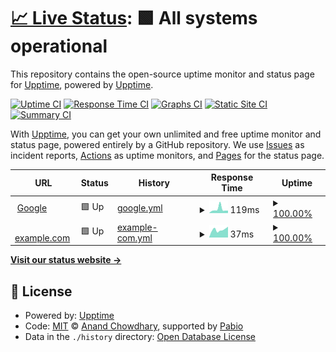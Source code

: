 # [📈 Live Status](https://upptime.github.io/upptime): <!--live status--> **🟩 All systems operational**

This repository contains the open-source uptime monitor and status page for [Upptime](https://upptime.js.org), powered by [Upptime](https://github.com/upptime/upptime).

[![Uptime CI](https://github.com/legitimist/upptime/workflows/Uptime%20CI/badge.svg)](https://github.com/legitimist/upptime/actions?query=workflow%3A%22Uptime+CI%22)
[![Response Time CI](https://github.com/legitimist/upptime/workflows/Response%20Time%20CI/badge.svg)](https://github.com/legitimist/upptime/actions?query=workflow%3A%22Response+Time+CI%22)
[![Graphs CI](https://github.com/legitimist/upptime/workflows/Graphs%20CI/badge.svg)](https://github.com/legitimist/upptime/actions?query=workflow%3A%22Graphs+CI%22)
[![Static Site CI](https://github.com/legitimist/upptime/workflows/Static%20Site%20CI/badge.svg)](https://github.com/legitimist/upptime/actions?query=workflow%3A%22Static+Site+CI%22)
[![Summary CI](https://github.com/legitimist/upptime/workflows/Summary%20CI/badge.svg)](https://github.com/legitimist/upptime/actions?query=workflow%3A%22Summary+CI%22)

With [Upptime](https://upptime.js.org), you can get your own unlimited and free uptime monitor and status page, powered entirely by a GitHub repository. We use [Issues](https://github.com/upptime/upptime/issues) as incident reports, [Actions](https://github.com/legitimist/upptime/actions) as uptime monitors, and [Pages](https://upptime.github.io/upptime) for the status page.

<!--start: status pages-->
<!-- This summary is generated by Upptime (https://github.com/upptime/upptime) -->
<!-- Do not edit this manually, your changes will be overwritten -->
<!-- prettier-ignore -->
| URL | Status | History | Response Time | Uptime |
| --- | ------ | ------- | ------------- | ------ |
| <img alt="" src="https://icons.duckduckgo.com/ip3/www.google.com.ico" height="13"> [Google](https://www.google.com) | 🟩 Up | [google.yml](https://github.com/legitimist/upptime/commits/HEAD/history/google.yml) | <details><summary><img alt="Response time graph" src="./graphs/google/response-time-week.png" height="20"> 119ms</summary><br><a href="https://legitimist.github.io/upptime/history/google"><img alt="Response time 113" src="https://img.shields.io/endpoint?url=https%3A%2F%2Fraw.githubusercontent.com%2Flegitimist%2Fupptime%2FHEAD%2Fapi%2Fgoogle%2Fresponse-time.json"></a><br><a href="https://legitimist.github.io/upptime/history/google"><img alt="24-hour response time 78" src="https://img.shields.io/endpoint?url=https%3A%2F%2Fraw.githubusercontent.com%2Flegitimist%2Fupptime%2FHEAD%2Fapi%2Fgoogle%2Fresponse-time-day.json"></a><br><a href="https://legitimist.github.io/upptime/history/google"><img alt="7-day response time 119" src="https://img.shields.io/endpoint?url=https%3A%2F%2Fraw.githubusercontent.com%2Flegitimist%2Fupptime%2FHEAD%2Fapi%2Fgoogle%2Fresponse-time-week.json"></a><br><a href="https://legitimist.github.io/upptime/history/google"><img alt="30-day response time 118" src="https://img.shields.io/endpoint?url=https%3A%2F%2Fraw.githubusercontent.com%2Flegitimist%2Fupptime%2FHEAD%2Fapi%2Fgoogle%2Fresponse-time-month.json"></a><br><a href="https://legitimist.github.io/upptime/history/google"><img alt="1-year response time 113" src="https://img.shields.io/endpoint?url=https%3A%2F%2Fraw.githubusercontent.com%2Flegitimist%2Fupptime%2FHEAD%2Fapi%2Fgoogle%2Fresponse-time-year.json"></a></details> | <details><summary><a href="https://legitimist.github.io/upptime/history/google">100.00%</a></summary><a href="https://legitimist.github.io/upptime/history/google"><img alt="All-time uptime 100.00%" src="https://img.shields.io/endpoint?url=https%3A%2F%2Fraw.githubusercontent.com%2Flegitimist%2Fupptime%2FHEAD%2Fapi%2Fgoogle%2Fuptime.json"></a><br><a href="https://legitimist.github.io/upptime/history/google"><img alt="24-hour uptime 100.00%" src="https://img.shields.io/endpoint?url=https%3A%2F%2Fraw.githubusercontent.com%2Flegitimist%2Fupptime%2FHEAD%2Fapi%2Fgoogle%2Fuptime-day.json"></a><br><a href="https://legitimist.github.io/upptime/history/google"><img alt="7-day uptime 100.00%" src="https://img.shields.io/endpoint?url=https%3A%2F%2Fraw.githubusercontent.com%2Flegitimist%2Fupptime%2FHEAD%2Fapi%2Fgoogle%2Fuptime-week.json"></a><br><a href="https://legitimist.github.io/upptime/history/google"><img alt="30-day uptime 100.00%" src="https://img.shields.io/endpoint?url=https%3A%2F%2Fraw.githubusercontent.com%2Flegitimist%2Fupptime%2FHEAD%2Fapi%2Fgoogle%2Fuptime-month.json"></a><br><a href="https://legitimist.github.io/upptime/history/google"><img alt="1-year uptime 100.00%" src="https://img.shields.io/endpoint?url=https%3A%2F%2Fraw.githubusercontent.com%2Flegitimist%2Fupptime%2FHEAD%2Fapi%2Fgoogle%2Fuptime-year.json"></a></details>
| <img alt="" src="https://icons.duckduckgo.com/ip3/www.example.com.ico" height="13"> [example.com](https://www.example.com) | 🟩 Up | [example-com.yml](https://github.com/legitimist/upptime/commits/HEAD/history/example-com.yml) | <details><summary><img alt="Response time graph" src="./graphs/example-com/response-time-week.png" height="20"> 37ms</summary><br><a href="https://legitimist.github.io/upptime/history/example-com"><img alt="Response time 42" src="https://img.shields.io/endpoint?url=https%3A%2F%2Fraw.githubusercontent.com%2Flegitimist%2Fupptime%2FHEAD%2Fapi%2Fexample-com%2Fresponse-time.json"></a><br><a href="https://legitimist.github.io/upptime/history/example-com"><img alt="24-hour response time 51" src="https://img.shields.io/endpoint?url=https%3A%2F%2Fraw.githubusercontent.com%2Flegitimist%2Fupptime%2FHEAD%2Fapi%2Fexample-com%2Fresponse-time-day.json"></a><br><a href="https://legitimist.github.io/upptime/history/example-com"><img alt="7-day response time 37" src="https://img.shields.io/endpoint?url=https%3A%2F%2Fraw.githubusercontent.com%2Flegitimist%2Fupptime%2FHEAD%2Fapi%2Fexample-com%2Fresponse-time-week.json"></a><br><a href="https://legitimist.github.io/upptime/history/example-com"><img alt="30-day response time 42" src="https://img.shields.io/endpoint?url=https%3A%2F%2Fraw.githubusercontent.com%2Flegitimist%2Fupptime%2FHEAD%2Fapi%2Fexample-com%2Fresponse-time-month.json"></a><br><a href="https://legitimist.github.io/upptime/history/example-com"><img alt="1-year response time 42" src="https://img.shields.io/endpoint?url=https%3A%2F%2Fraw.githubusercontent.com%2Flegitimist%2Fupptime%2FHEAD%2Fapi%2Fexample-com%2Fresponse-time-year.json"></a></details> | <details><summary><a href="https://legitimist.github.io/upptime/history/example-com">100.00%</a></summary><a href="https://legitimist.github.io/upptime/history/example-com"><img alt="All-time uptime 100.00%" src="https://img.shields.io/endpoint?url=https%3A%2F%2Fraw.githubusercontent.com%2Flegitimist%2Fupptime%2FHEAD%2Fapi%2Fexample-com%2Fuptime.json"></a><br><a href="https://legitimist.github.io/upptime/history/example-com"><img alt="24-hour uptime 100.00%" src="https://img.shields.io/endpoint?url=https%3A%2F%2Fraw.githubusercontent.com%2Flegitimist%2Fupptime%2FHEAD%2Fapi%2Fexample-com%2Fuptime-day.json"></a><br><a href="https://legitimist.github.io/upptime/history/example-com"><img alt="7-day uptime 100.00%" src="https://img.shields.io/endpoint?url=https%3A%2F%2Fraw.githubusercontent.com%2Flegitimist%2Fupptime%2FHEAD%2Fapi%2Fexample-com%2Fuptime-week.json"></a><br><a href="https://legitimist.github.io/upptime/history/example-com"><img alt="30-day uptime 100.00%" src="https://img.shields.io/endpoint?url=https%3A%2F%2Fraw.githubusercontent.com%2Flegitimist%2Fupptime%2FHEAD%2Fapi%2Fexample-com%2Fuptime-month.json"></a><br><a href="https://legitimist.github.io/upptime/history/example-com"><img alt="1-year uptime 100.00%" src="https://img.shields.io/endpoint?url=https%3A%2F%2Fraw.githubusercontent.com%2Flegitimist%2Fupptime%2FHEAD%2Fapi%2Fexample-com%2Fuptime-year.json"></a></details>

<!--end: status pages-->

[**Visit our status website →**](https://upptime.github.io/upptime)

## 📄 License

- Powered by: [Upptime](https://github.com/upptime/upptime)
- Code: [MIT](./LICENSE) © [Anand Chowdhary](https://anandchowdhary.com), supported by [Pabio](https://pabio.com)
- Data in the `./history` directory: [Open Database License](https://opendatacommons.org/licenses/odbl/1-0/)
